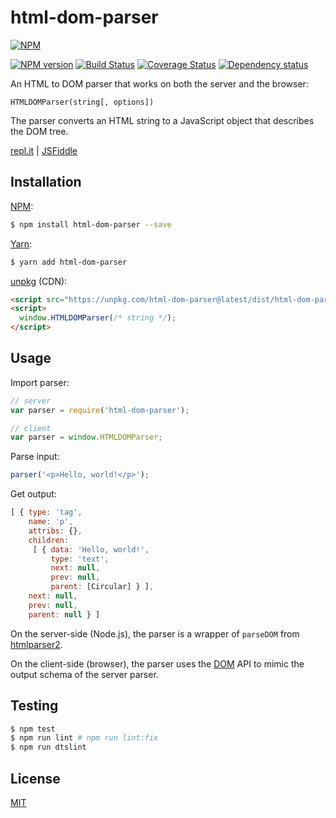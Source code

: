 # html-dom-parser

[![NPM](https://nodei.co/npm/html-dom-parser.png)](https://nodei.co/npm/html-dom-parser/)

[![NPM version](https://img.shields.io/npm/v/html-dom-parser.svg)](https://www.npmjs.com/package/html-dom-parser)
[![Build Status](https://travis-ci.org/remarkablemark/html-dom-parser.svg?branch=master)](https://travis-ci.org/remarkablemark/html-dom-parser)
[![Coverage Status](https://coveralls.io/repos/github/remarkablemark/html-dom-parser/badge.svg?branch=master)](https://coveralls.io/github/remarkablemark/html-dom-parser?branch=master)
[![Dependency status](https://david-dm.org/remarkablemark/html-dom-parser.svg)](https://david-dm.org/remarkablemark/html-dom-parser)

An HTML to DOM parser that works on both the server and the browser:

```
HTMLDOMParser(string[, options])
```

The parser converts an HTML string to a JavaScript object that describes the DOM tree.

[repl.it](https://repl.it/@remarkablemark/html-dom-parser) | [JSFiddle](https://jsfiddle.net/remarkablemark/ff9yg1yz/)

## Installation

[NPM](https://www.npmjs.com/package/html-dom-parser):

```sh
$ npm install html-dom-parser --save
```

[Yarn](https://yarnpkg.com/package/html-dom-parser):

```sh
$ yarn add html-dom-parser
```

[unpkg](https://unpkg.com/html-dom-parser/) (CDN):

```html
<script src="https://unpkg.com/html-dom-parser@latest/dist/html-dom-parser.js"></script>
<script>
  window.HTMLDOMParser(/* string */);
</script>
```

## Usage

Import parser:

```js
// server
var parser = require('html-dom-parser');

// client
var parser = window.HTMLDOMParser;
```

Parse input:

```js
parser('<p>Hello, world!</p>');
```

Get output:

```js
[ { type: 'tag',
    name: 'p',
    attribs: {},
    children:
     [ { data: 'Hello, world!',
         type: 'text',
         next: null,
         prev: null,
         parent: [Circular] } ],
    next: null,
    prev: null,
    parent: null } ]
```

On the server-side (Node.js), the parser is a wrapper of `parseDOM` from [htmlparser2](https://github.com/fb55/htmlparser2).

On the client-side (browser), the parser uses the [DOM](https://developer.mozilla.org/docs/Web/API/Document_Object_Model/Introduction) API to mimic the output schema of the server parser.

## Testing

```sh
$ npm test
$ npm run lint # npm run lint:fix
$ npm run dtslint
```

## License

[MIT](https://github.com/remarkablemark/html-dom-parser/blob/master/LICENSE)
